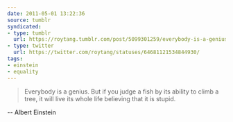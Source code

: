 ```yaml
---
date: 2011-05-01 13:22:36
source: tumblr
syndicated:
- type: tumblr
  url: https://roytang.tumblr.com/post/5099301259/everybody-is-a-genius-but-if-you-judge-a-fish-by
- type: twitter
  url: https://twitter.com/roytang/statuses/64681121534844930/
tags:
- einstein
- equality
---
```


<blockquote>Everybody is a genius. But if you judge a fish by its ability to climb a tree, it will live its whole life believing that it is stupid.</blockquote>

-- Albert Einstein